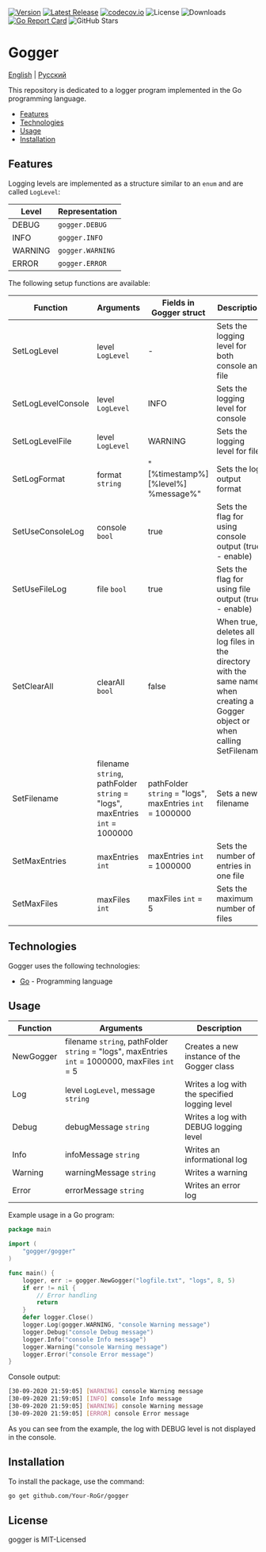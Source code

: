 [![Version](https://img.shields.io/badge/Version-1.1.0-blue)](https://github.com/Your-RoGr/gogger/tree/master)
[![Latest Release](https://img.shields.io/github/v/release/Your-RoGr/gogger)](https://github.com/Your-RoGr/gogger/releases)
[![codecov.io](https://codecov.io/gh/Your-RoGr/gogger/branch/master/graph/badge.svg?branch=master)](https://codecov.io/gh/Your-RoGr/gogger?branch=master)
![License](https://img.shields.io/github/license/Your-RoGr/gogger)
![Downloads](https://img.shields.io/github/downloads/Your-RoGr/gogger/total)
[![Go Report Card](https://goreportcard.com/badge/Your-RoGr/gogger)](https://goreportcard.com/report/github.com/Your-RoGr/gogger)
![GitHub Stars](https://img.shields.io/github/stars/Your-RoGr/gogger?style=social)

# Gogger

[English](README.md) | [Русский](README.ru.md)

This repository is dedicated to a logger program implemented in the Go programming language.

- [Features](#features)
- [Technologies](#technologies)
- [Usage](#usage)
- [Installation](#Installation)

## Features

Logging levels are implemented as a structure similar to an `enum` and are called `LogLevel`:

| Level    | Representation              |
| -------- | --------------------------- |
| DEBUG    | `gogger.DEBUG`     |
| INFO     | `gogger.INFO`      |
| WARNING  | `gogger.WARNING`   |
| ERROR    | `gogger.ERROR`     |

The following setup functions are available:

| Function           | Arguments                                                                   | Fields in Gogger struct                                   | Description                                                                                                                          |
|--------------------|-----------------------------------------------------------------------------|----------------------------------------------------------|--------------------------------------------------------------------------------------------------------------------------------------|
| SetLogLevel        | level `LogLevel`                                                            | -                                                        | Sets the logging level for both console and file                                                                                     |
| SetLogLevelConsole | level `LogLevel`                                                            | INFO                                                     | Sets the logging level for console                                                                                                   |
| SetLogLevelFile    | level `LogLevel`                                                            | WARNING                                                  | Sets the logging level for file                                                                                                      |
| SetLogFormat       | format `string`                                                             | "[%timestamp%] [%level%] %message%"                      | Sets the log output format                                                                                                           |
| SetUseConsoleLog   | console `bool`                                                              | true                                                     | Sets the flag for using console output (true - enable)                                                                               |
| SetUseFileLog      | file `bool`                                                                 | true                                                     | Sets the flag for using file output (true - enable)                                                                                  |
| SetClearAll        | clearAll `bool`                                                             | false                                                    | When true, deletes all log files in the directory with the same name when creating a Gogger object or when calling SetFilename      |
| SetFilename        | filename `string`, pathFolder `string` = "logs", maxEntries `int` = 1000000 | pathFolder `string` = "logs", maxEntries `int` = 1000000 | Sets a new filename                                                                                                                  |
| SetMaxEntries      | maxEntries `int`                                                            | maxEntries `int` = 1000000                               | Sets the number of entries in one file                                                                                               |
| SetMaxFiles        | maxFiles `int`                                                              | maxFiles `int` = 5                                       | Sets the maximum number of files                                                                                                     |

## Technologies

Gogger uses the following technologies:

- [Go](https://golang.org/) - Programming language

## Usage

| Function             | Arguments                    | Description                                   |
| -------------------- | ---------------------------- | --------------------------------------------- |
| NewGogger            | filename `string`, pathFolder `string` = "logs", maxEntries `int` = 1000000, maxFiles `int` = 5 | Creates a new instance of the Gogger class |
| Log                  | level `LogLevel`, message `string` | Writes a log with the specified logging level |
| Debug                | debugMessage `string`         | Writes a log with DEBUG logging level         |
| Info                 | infoMessage `string`          | Writes an informational log                   |
| Warning              | warningMessage `string`       | Writes a warning                              |
| Error                | errorMessage `string`         | Writes an error log                           |

Example usage in a Go program:

```go
package main

import (
	"gogger/gogger"
)

func main() {
    logger, err := gogger.NewGogger("logfile.txt", "logs", 8, 5)
    if err != nil {
        // Error handling
        return
    }
    defer logger.Close()
    logger.Log(gogger.WARNING, "console Warning message")
    logger.Debug("console Debug message")
    logger.Info("console Info message")
    logger.Warning("console Warning message")
    logger.Error("console Error message")
}
```

Console output:

```sh
[30-09-2020 21:59:05] [WARNING] console Warning message
[30-09-2020 21:59:05] [INFO] console Info message
[30-09-2020 21:59:05] [WARNING] console Warning message
[30-09-2020 21:59:05] [ERROR] console Error message
```

As you can see from the example, the log with DEBUG level is not displayed in the console.

## Installation

To install the package, use the command:

```bash
go get github.com/Your-RoGr/gogger
```

## License

gogger is MIT-Licensed
